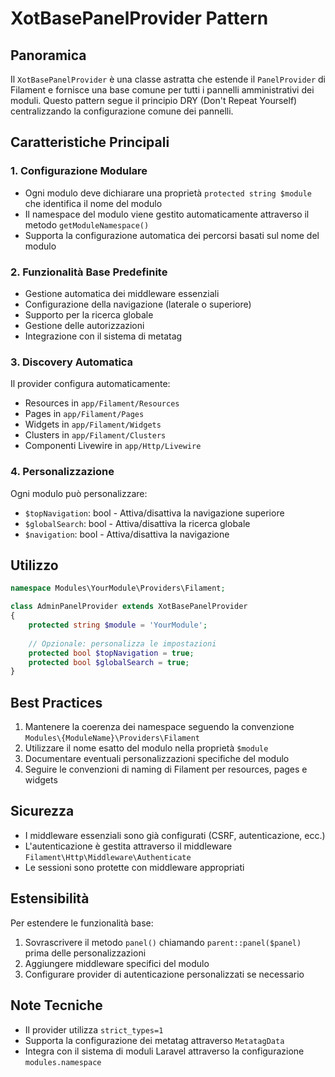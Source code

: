 # XotBasePanelProvider Pattern

## Panoramica
Il `XotBasePanelProvider` è una classe astratta che estende il `PanelProvider` di Filament e fornisce una base comune per tutti i pannelli amministrativi dei moduli. Questo pattern segue il principio DRY (Don't Repeat Yourself) centralizzando la configurazione comune dei pannelli.

## Caratteristiche Principali

### 1. Configurazione Modulare
- Ogni modulo deve dichiarare una proprietà `protected string $module` che identifica il nome del modulo
- Il namespace del modulo viene gestito automaticamente attraverso il metodo `getModuleNamespace()`
- Supporta la configurazione automatica dei percorsi basati sul nome del modulo

### 2. Funzionalità Base Predefinite
- Gestione automatica dei middleware essenziali
- Configurazione della navigazione (laterale o superiore)
- Supporto per la ricerca globale
- Gestione delle autorizzazioni
- Integrazione con il sistema di metatag

### 3. Discovery Automatica
Il provider configura automaticamente:
- Resources in `app/Filament/Resources`
- Pages in `app/Filament/Pages`
- Widgets in `app/Filament/Widgets`
- Clusters in `app/Filament/Clusters`
- Componenti Livewire in `app/Http/Livewire`

### 4. Personalizzazione
Ogni modulo può personalizzare:
- `$topNavigation`: bool - Attiva/disattiva la navigazione superiore
- `$globalSearch`: bool - Attiva/disattiva la ricerca globale
- `$navigation`: bool - Attiva/disattiva la navigazione

## Utilizzo

```php
namespace Modules\YourModule\Providers\Filament;

class AdminPanelProvider extends XotBasePanelProvider
{
    protected string $module = 'YourModule';
    
    // Opzionale: personalizza le impostazioni
    protected bool $topNavigation = true;
    protected bool $globalSearch = true;
}
```

## Best Practices
1. Mantenere la coerenza dei namespace seguendo la convenzione `Modules\{ModuleName}\Providers\Filament`
2. Utilizzare il nome esatto del modulo nella proprietà `$module`
3. Documentare eventuali personalizzazioni specifiche del modulo
4. Seguire le convenzioni di naming di Filament per resources, pages e widgets

## Sicurezza
- I middleware essenziali sono già configurati (CSRF, autenticazione, ecc.)
- L'autenticazione è gestita attraverso il middleware `Filament\Http\Middleware\Authenticate`
- Le sessioni sono protette con middleware appropriati

## Estensibilità
Per estendere le funzionalità base:
1. Sovrascrivere il metodo `panel()` chiamando `parent::panel($panel)` prima delle personalizzazioni
2. Aggiungere middleware specifici del modulo
3. Configurare provider di autenticazione personalizzati se necessario

## Note Tecniche
- Il provider utilizza `strict_types=1`
- Supporta la configurazione dei metatag attraverso `MetatagData`
- Integra con il sistema di moduli Laravel attraverso la configurazione `modules.namespace` 
